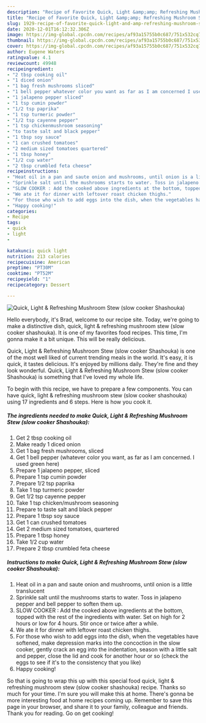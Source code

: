 ```yaml
---
description: "Recipe of Favorite Quick, Light &amp;amp; Refreshing Mushroom Stew (slow cooker Shashouka)"
title: "Recipe of Favorite Quick, Light &amp;amp; Refreshing Mushroom Stew (slow cooker Shashouka)"
slug: 1929-recipe-of-favorite-quick-light-and-amp-refreshing-mushroom-stew-slow-cooker-shashouka
date: 2020-12-01T16:12:32.306Z
image: https://img-global.cpcdn.com/recipes/af93a15755b0c687/751x532cq70/quick-light-refreshing-mushroom-stew-slow-cooker-shashouka-recipe-main-photo.jpg
thumbnail: https://img-global.cpcdn.com/recipes/af93a15755b0c687/751x532cq70/quick-light-refreshing-mushroom-stew-slow-cooker-shashouka-recipe-main-photo.jpg
cover: https://img-global.cpcdn.com/recipes/af93a15755b0c687/751x532cq70/quick-light-refreshing-mushroom-stew-slow-cooker-shashouka-recipe-main-photo.jpg
author: Eugene Waters
ratingvalue: 4.1
reviewcount: 49948
recipeingredient:
- "2 tbsp cooking oil"
- "1 diced onion"
- "1 bag fresh mushrooms sliced"
- "1 bell pepper whatever color you want as far as I am concerned I used green here"
- "1 jalapeno pepper sliced"
- "1 tsp cumin powder"
- "1/2 tsp paprika"
- "1 tsp turmeric powder"
- "1/2 tsp cayenne pepper"
- "1 tsp chickenmushroom seasoning"
- "to taste salt and black pepper"
- "1 tbsp soy sauce"
- "1 can crushed tomatoes"
- "2 medium sized tomatoes quartered"
- "1 tbsp honey"
- "1/2 cup water"
- "2 tbsp crumbled feta cheese"
recipeinstructions:
- "Heat oil in a pan and saute onion and mushrooms, until onion is a little translucent"
- "Sprinkle salt until the mushrooms starts to water. Toss in jalapeno pepper and bell pepper to soften them up."
- "SLOW COOKER : Add the cooked above ingredients at the bottom, topped with the rest of the ingredients with water. Set on high for 2 hours or low for 4 hours. Stir once or twice after a while."
- "We ate it for dinner with leftover roast chicken thighs."
- "For those who wish to add eggs into the dish, when the vegetables have softened, make depression marks into the concoction in the slow cooker, gently crack an egg into the indentation, season with a little salt and pepper, close the lid and cook for another hour or so (check the eggs to see if it&#39;s to the consistency that you like)"
- "Happy cooking!"
categories:
- Recipe
tags:
- quick
- light
- 

katakunci: quick light  
nutrition: 213 calories
recipecuisine: American
preptime: "PT30M"
cooktime: "PT52M"
recipeyield: "1"
recipecategory: Dessert

---
```



![Quick, Light &amp; Refreshing Mushroom Stew (slow cooker Shashouka)](https://img-global.cpcdn.com/recipes/af93a15755b0c687/751x532cq70/quick-light-refreshing-mushroom-stew-slow-cooker-shashouka-recipe-main-photo.jpg)

Hello everybody, it's Brad, welcome to our recipe site. Today, we're going to make a distinctive dish, quick, light &amp; refreshing mushroom stew (slow cooker shashouka). It is one of my favorites food recipes. This time, I'm gonna make it a bit unique. This will be really delicious.

Quick, Light &amp; Refreshing Mushroom Stew (slow cooker Shashouka) is one of the most well liked of current trending meals in the world. It's easy, it is quick, it tastes delicious. It's enjoyed by millions daily. They're fine and they look wonderful. Quick, Light &amp; Refreshing Mushroom Stew (slow cooker Shashouka) is something that I've loved my whole life.




To begin with this recipe, we have to prepare a few components. You can have quick, light &amp; refreshing mushroom stew (slow cooker shashouka) using 17 ingredients and 6 steps. Here is how you cook it.

<!--inarticleads1-->

##### The ingredients needed to make Quick, Light &amp; Refreshing Mushroom Stew (slow cooker Shashouka):

1. Get 2 tbsp cooking oil
1. Make ready 1 diced onion
1. Get 1 bag fresh mushrooms, sliced
1. Get 1 bell pepper (whatever color you want, as far as I am concerned. I used green here)
1. Prepare 1 jalapeno pepper, sliced
1. Prepare 1 tsp cumin powder
1. Prepare 1/2 tsp paprika
1. Take 1 tsp turmeric powder
1. Get 1/2 tsp cayenne pepper
1. Take 1 tsp chicken/mushroom seasoning
1. Prepare to taste salt and black pepper
1. Prepare 1 tbsp soy sauce
1. Get 1 can crushed tomatoes
1. Get 2 medium sized tomatoes, quartered
1. Prepare 1 tbsp honey
1. Take 1/2 cup water
1. Prepare 2 tbsp crumbled feta cheese




<!--inarticleads2-->

##### Instructions to make Quick, Light &amp; Refreshing Mushroom Stew (slow cooker Shashouka):

1. Heat oil in a pan and saute onion and mushrooms, until onion is a little translucent
1. Sprinkle salt until the mushrooms starts to water. Toss in jalapeno pepper and bell pepper to soften them up.
1. SLOW COOKER : Add the cooked above ingredients at the bottom, topped with the rest of the ingredients with water. Set on high for 2 hours or low for 4 hours. Stir once or twice after a while.
1. We ate it for dinner with leftover roast chicken thighs.
1. For those who wish to add eggs into the dish, when the vegetables have softened, make depression marks into the concoction in the slow cooker, gently crack an egg into the indentation, season with a little salt and pepper, close the lid and cook for another hour or so (check the eggs to see if it&#39;s to the consistency that you like)
1. Happy cooking!




So that is going to wrap this up with this special food quick, light &amp; refreshing mushroom stew (slow cooker shashouka) recipe. Thanks so much for your time. I'm sure you will make this at home. There's gonna be more interesting food at home recipes coming up. Remember to save this page in your browser, and share it to your family, colleague and friends. Thank you for reading. Go on get cooking!
